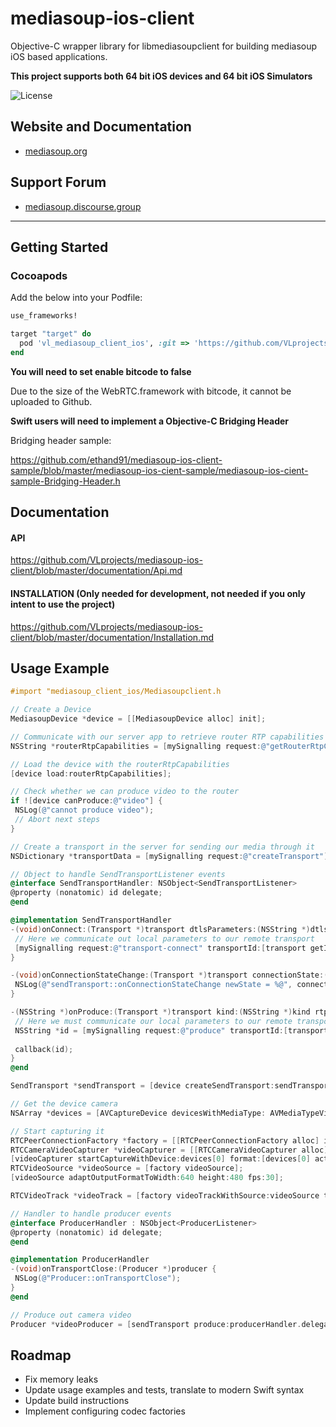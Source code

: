 # mediasoup-ios-client

Objective-C wrapper library for libmediasoupclient for building mediasoup iOS based applications.

**This project supports both 64 bit iOS devices and 64 bit iOS Simulators**

![License](https://img.shields.io/github/license/VLprojects/mediasoup-ios-client)

## Website and Documentation

* [mediasoup.org](https://mediasoup.org/)

## Support Forum

* [mediasoup.discourse.group](https://mediasoup.discourse.group/)

---

## Getting Started

### Cocoapods

Add the below into your Podfile:

```ruby
use_frameworks!

target "target" do
  pod 'vl_mediasoup_client_ios', :git => 'https://github.com/VLprojects/mediasoup-ios-client.git'
end
```

**You will need to set enable bitcode to false**

Due to the size of the WebRTC.framework with bitcode, it cannot be uploaded to Github.

**Swift users will need to implement a Objective-C Bridging Header**

Bridging header sample:

https://github.com/ethand91/mediasoup-ios-client-sample/blob/master/mediasoup-ios-cient-sample/mediasoup-ios-cient-sample-Bridging-Header.h

## Documentation

#### API

https://github.com/VLprojects/mediasoup-ios-client/blob/master/documentation/Api.md

#### INSTALLATION (Only needed for development, not needed if you only intent to use the project)

https://github.com/VLprojects/mediasoup-ios-client/blob/master/documentation/Installation.md

## Usage Example

```objective-c
#import "mediasoup_client_ios/Mediasoupclient.h

// Create a Device
MediasoupDevice *device = [[MediasoupDevice alloc] init];

// Communicate with our server app to retrieve router RTP capabilities
NSString *routerRtpCapabilities = [mySignalling request:@"getRouterRtpCapabilities"];

// Load the device with the routerRtpCapabilities
[device load:routerRtpCapabilities];

// Check whether we can produce video to the router
if ![device canProduce:@"video"] {
 NSLog(@"cannot produce video");
 // Abort next steps
}

// Create a transport in the server for sending our media through it
NSDictionary *transportData = [mySignalling request:@"createTransport"];

// Object to handle SendTransportListener events
@interface SendTransportHandler: NSObject<SendTransportListener>
@property (nonatomic) id delegate;
@end

@implementation SendTransportHandler
-(void)onConnect:(Transport *)transport dtlsParameters:(NSString *)dtlsParameters {
 // Here we communicate out local parameters to our remote transport
 [mySignalling request:@"transport-connect" transportId:[transport getId] dtlsParameters:dtlsParameters];
}

-(void)onConnectionStateChange:(Transport *)transport connectionState:(NSString *)connectionState {
 NSLog(@"sendTransport::onConnectionStateChange newState = %@", connectionState);
}

-(NSString *)onProduce:(Transport *)transport kind:(NSString *)kind rtpParameters:(NSString *)rtpParameters appData:(NSString *)appData callback:(void(^)(NSString *))callback {
 // Here we must communicate our local parameters to our remote transport
 NSString *id = [mySignalling request:@"produce" transportId:[transport getId] kind:kind rtpParameters:rtpParameters appData:appData];
 
 callback(id);
}
@end

SendTransport *sendTransport = [device createSendTransport:sendTransportHandler.delegate id:transportData["id"] iceParameters:transportData["iceParameters"] iceCandidates:transportData["iceCandidates"] dtlsParameters:transportData["dtlsParameters"]];

// Get the device camera
NSArray *devices = [AVCaptureDevice devicesWithMediaType: AVMediaTypeVideo];

// Start capturing it
RTCPeerConnectionFactory *factory = [[RTCPeerConnectionFactory alloc] init];
RTCCameraVideoCapturer *videoCapturer = [[RTCCameraVideoCapturer alloc] init];
[videoCapturer startCaptureWithDevice:devices[0] format:[devices[0] activeFormat] fps:30];
RTCVideoSource *videoSource = [factory videoSource];
[videoSource adaptOutputFormatToWidth:640 height:480 fps:30];

RTCVideoTrack *videoTrack = [factory videoTrackWithSource:videoSource trackId:@"trackId"];

// Handler to handle producer events
@interface ProducerHandler : NSObject<ProducerListener>
@property (nonatomic) id delegate;
@end

@implementation ProducerHandler
-(void)onTransportClose:(Producer *)producer {
 NSLog(@"Producer::onTransportClose");
}
@end

// Produce out camera video
Producer *videoProducer = [sendTransport produce:producerHandler.delegate track:videoTrack encodings:nil codecOptions:nil];
```

## Roadmap

* Fix memory leaks
* Update usage examples and tests, translate to modern Swift syntax
* Update build instructions
* Implement configuring codec factories
